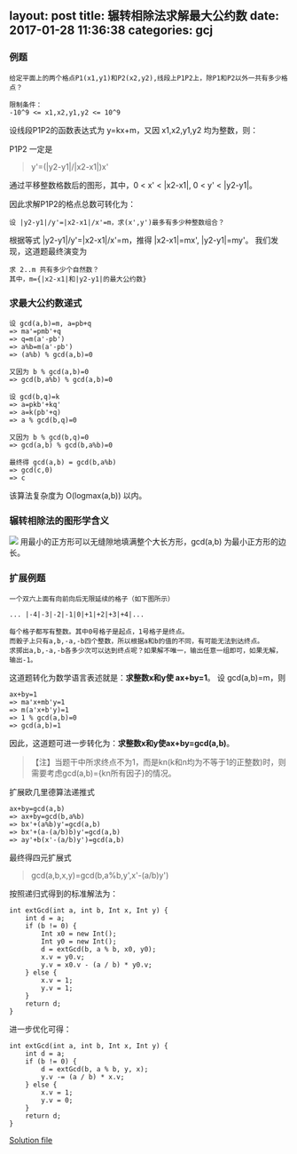 layout: post
title: 辗转相除法求解最大公约数
date: 2017-01-28 11:36:38
categories: gcj
---
### 例题
```
给定平面上的两个格点P1(x1,y1)和P2(x2,y2),线段上P1P2上，除P1和P2以外一共有多少格点？

限制条件：
-10^9 <= x1,x2,y1,y2 <= 10^9
```

设线段P1P2的函数表达式为 y=kx+m，又因 x1,x2,y1,y2 均为整数，则：

P1P2 一定是
> y'=(|y2-y1|/|x2-x1|)x'

通过平移整数格数后的图形，其中，0 < x' < |x2-x1|, 0 < y' < |y2-y1|。

因此求解P1P2的格点总数可转化为：
```
设 |y2-y1|/y'=|x2-x1|/x'=m，求(x',y')最多有多少种整数组合？
```

根据等式 |y2-y1|/y'=|x2-x1|/x'=m，推得 |x2-x1|=mx', |y2-y1|=my'。
我们发现，这道题最终演变为
```
求 2..m 共有多少个自然数？
其中，m={|x2-x1|和|y2-y1|的最大公约数}
```

### 求最大公约数递式
```
设 gcd(a,b)=m, a=pb+q
=> ma'=pmb'+q
=> q=m(a'-pb')
=> a%b=m(a'-pb')
=> (a%b) % gcd(a,b)=0

又因为 b % gcd(a,b)=0
=> gcd(b,a%b) % gcd(a,b)=0

设 gcd(b,q)=k
=> a=pkb'+kq'
=> a=k(pb'+q)
=> a % gcd(b,q)=0

又因为 b % gcd(b,q)=0
=> gcd(a,b) % gcd(b,a%b)=0

最终得 gcd(a,b) = gcd(b,a%b)
=> gcd(c,0)
=> c
```

该算法复杂度为 O(logmax(a,b)) 以内。

### 辗转相除法的图形学含义
![](/imgs/gcd-1.jpg)
用最小的正方形可以无缝隙地填满整个大长方形，gcd(a,b) 为最小正方形的边长。

### 扩展例题
```
一个双六上面有向前向后无限延续的格子（如下图所示）

... |-4|-3|-2|-1|0|+1|+2|+3|+4|...

每个格子都写有整数。其中0号格子是起点，1号格子是终点。
而骰子上只有a,b,-a,-b四个整数，所以根据a和b的值的不同，有可能无法到达终点。
求掷出a,b,-a,-b各多少次可以达到终点呢？如果解不唯一，输出任意一组即可，如果无解，输出-1。

```

这道题转化为数学语言表述就是：**求整数x和y使 ax+by=1**。
设 gcd(a,b)=m，则
```
ax+by=1
=> ma'x+mb'y=1
=> m(a'x+b'y)=1
=> 1 % gcd(a,b)=0
=> gcd(a,b)=1
```
因此，这道题可进一步转化为：**求整数x和y使ax+by=gcd(a,b)**。

> 【注】当题干中所求终点不为1，而是kn(k和n均为不等于1的正整数)时，则需要考虑gcd(a,b)={kn所有因子}的情况。

扩展欧几里德算法递推式
```
ax+by=gcd(a,b)
=> ax+by=gcd(b,a%b)
=> bx'+(a%b)y'=gcd(a,b)
=> bx'+(a-(a/b)b)y'=gcd(a,b)
=> ay'+b(x'-(a/b)y')=gcd(a,b)
```

最终得四元扩展式
> gcd(a,b,x,y)=gcd(b,a%b,y',x'-(a/b)y')

按照递归式得到的标准解法为：
```
int extGcd(int a, int b, Int x, Int y) {
    int d = a;
    if (b != 0) {
        Int x0 = new Int();
        Int y0 = new Int();
        d = extGcd(b, a % b, x0, y0);
        x.v = y0.v;
        y.v = x0.v - (a / b) * y0.v;
    } else {
        x.v = 1;
        y.v = 1;
    }
    return d;
}
```

进一步优化可得：
```
int extGcd(int a, int b, Int x, Int y) {
    int d = a;
    if (b != 0) {
        d = extGcd(b, a % b, y, x);
        y.v -= (a / b) * x.v;
    } else {
        x.v = 1;
        y.v = 0;
    }
    return d;
}
```

[Solution file](https://raw.githubusercontent.com/bjrara/bjrara.com/blog/source/files/ExtendedGcdSolution.java)